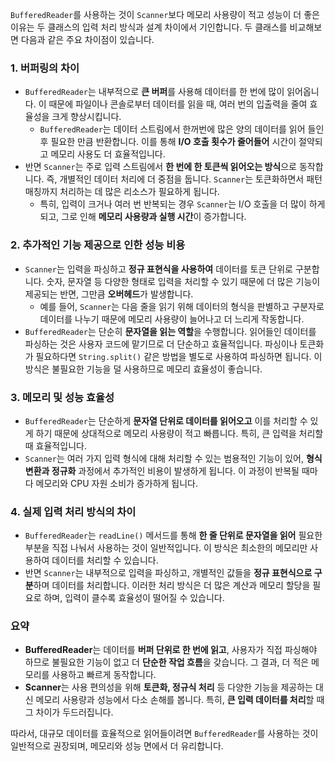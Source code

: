 `BufferedReader`를 사용하는 것이 `Scanner`보다 메모리 사용량이 적고 성능이 더 좋은 이유는 두 클래스의 입력 처리 방식과 설계 차이에서 기인합니다. 두 클래스를 비교해보면 다음과 같은 주요 차이점이 있습니다.

### 1. **버퍼링의 차이**
- `BufferedReader`는 내부적으로 **큰 버퍼**를 사용해 데이터를 한 번에 많이 읽어옵니다. 이 때문에 파일이나 콘솔로부터 데이터를 읽을 때, 여러 번의 입출력을 줄여 효율성을 크게 향상시킵니다.
    - `BufferedReader`는 데이터 스트림에서 한꺼번에 많은 양의 데이터를 읽어 들인 후 필요한 만큼 반환합니다. 이를 통해 **I/O 호출 횟수가 줄어들어** 시간이 절약되고 메모리 사용도 더 효율적입니다.
- 반면 `Scanner`는 주로 입력 스트림에서 **한 번에 한 토큰씩 읽어오는 방식**으로 동작합니다. 즉, 개별적인 데이터 처리에 더 중점을 둡니다. `Scanner`는 토큰화하면서 패턴 매칭까지 처리하는 데 많은 리소스가 필요하게 됩니다.
    - 특히, 입력이 크거나 여러 번 반복되는 경우 `Scanner`는 I/O 호출을 더 많이 하게 되고, 그로 인해 **메모리 사용량과 실행 시간**이 증가합니다.

### 2. **추가적인 기능 제공으로 인한 성능 비용**
- `Scanner`는 입력을 파싱하고 **정규 표현식을 사용하여** 데이터를 토큰 단위로 구분합니다. 숫자, 문자열 등 다양한 형태로 입력을 처리할 수 있기 때문에 더 많은 기능이 제공되는 반면, 그만큼 **오버헤드**가 발생합니다.
    - 예를 들어, `Scanner`는 다음 줄을 읽기 위해 데이터의 형식을 판별하고 구분자로 데이터를 나누기 때문에 메모리 사용량이 늘어나고 더 느리게 작동합니다.
- `BufferedReader`는 단순히 **문자열을 읽는 역할**을 수행합니다. 읽어들인 데이터를 파싱하는 것은 사용자 코드에 맡기므로 더 단순하고 효율적입니다. 파싱이나 토큰화가 필요하다면 `String.split()` 같은 방법을 별도로 사용하여 파싱하면 됩니다. 이 방식은 불필요한 기능을 덜 사용하므로 메모리 효율성이 좋습니다.

### 3. **메모리 및 성능 효율성**
- `BufferedReader`는 단순하게 **문자열 단위로 데이터를 읽어오고** 이를 처리할 수 있게 하기 때문에 상대적으로 메모리 사용량이 적고 빠릅니다. 특히, 큰 입력을 처리할 때 효율적입니다.
- `Scanner`는 여러 가지 입력 형식에 대해 처리할 수 있는 범용적인 기능이 있어, **형식 변환과 정규화** 과정에서 추가적인 비용이 발생하게 됩니다. 이 과정이 반복될 때마다 메모리와 CPU 자원 소비가 증가하게 됩니다.

### 4. **실제 입력 처리 방식의 차이**
- `BufferedReader`는 `readLine()` 메서드를 통해 **한 줄 단위로 문자열을 읽어** 필요한 부분을 직접 나눠서 사용하는 것이 일반적입니다. 이 방식은 최소한의 메모리만 사용하여 데이터를 처리할 수 있습니다.
- 반면 `Scanner`는 내부적으로 입력을 파싱하고, 개별적인 값들을 **정규 표현식으로 구분**하며 데이터를 처리합니다. 이러한 처리 방식은 더 많은 계산과 메모리 할당을 필요로 하며, 입력이 클수록 효율성이 떨어질 수 있습니다.

### 요약
- **BufferedReader**는 데이터를 **버퍼 단위로 한 번에 읽고**, 사용자가 직접 파싱해야 하므로 불필요한 기능이 없고 더 **단순한 작업 흐름**을 갖습니다. 그 결과, 더 적은 메모리를 사용하고 빠르게 동작합니다.
- **Scanner**는 사용 편의성을 위해 **토큰화, 정규식 처리** 등 다양한 기능을 제공하는 대신 메모리 사용량과 성능에서 다소 손해를 봅니다. 특히, **큰 입력 데이터를 처리**할 때 그 차이가 두드러집니다.

따라서, 대규모 데이터를 효율적으로 읽어들이려면 `BufferedReader`를 사용하는 것이 일반적으로 권장되며, 메모리와 성능 면에서 더 유리합니다.